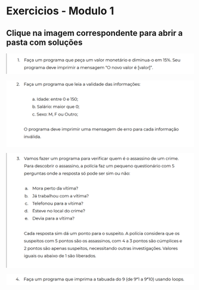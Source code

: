 # Exercicios - Modulo 1
## Clique na imagem correspondente para abrir a pasta com soluções

[![Questão 1](img/Exercicio_01.png "Questão 1")](solucoes/Questao_1/)

[![Questão 2](img/Exercicio_02.png "Questão 2")](solucoes/Questao_2/)

[![Questão 3](img/Exercicio_03.png "Questão 3")](solucoes/Questao_3/)

[![Questão 4](img/Exercicio_04.png "Questão 4")](solucoes/Questao_4/)